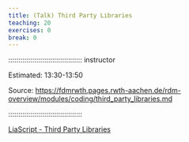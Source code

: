 ```yaml
---
title: (Talk) Third Party Libraries
teaching: 20
exercises: 0
break: 0
---
```


::::::::::::::::::::::::::::::::::::: instructor

Estimated: 13:30-13:50

Source: https://fdmrwth.pages.rwth-aachen.de/rdm-overview/modules/coding/third_party_libraries.md

:::::::::::::::::::::::::::::::::::::

[LiaScript - Third Party Libraries](https://liascript.github.io/course/?https://api.allorigins.win/raw?url=https://fdmrwth.pages.rwth-aachen.de/rdm-overview/modules/coding/third_party_libraries.md#1)
